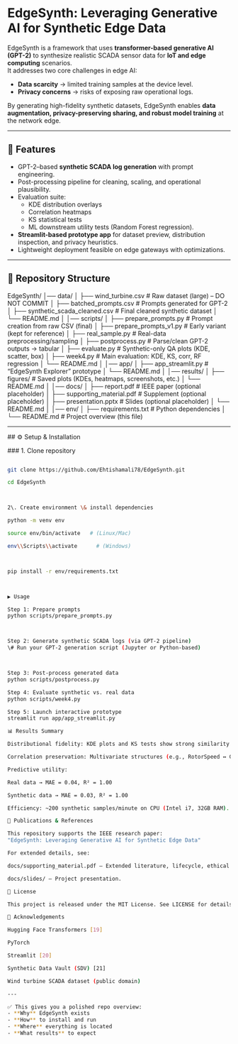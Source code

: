 # EdgeSynth: Leveraging Generative AI for Synthetic Edge Data

EdgeSynth is a framework that uses **transformer-based generative AI (GPT-2)** to synthesize realistic SCADA sensor data for **IoT and edge computing** scenarios.  
It addresses two core challenges in edge AI:
- **Data scarcity** → limited training samples at the device level.  
- **Privacy concerns** → risks of exposing raw operational logs.  

By generating high-fidelity synthetic datasets, EdgeSynth enables **data augmentation, privacy-preserving sharing, and robust model training** at the network edge.

---

## 🚀 Features
- GPT-2–based **synthetic SCADA log generation** with prompt engineering.
- Post-processing pipeline for cleaning, scaling, and operational plausibility.
- Evaluation suite:  
  - KDE distribution overlays  
  - Correlation heatmaps  
  - KS statistical tests  
  - ML downstream utility tests (Random Forest regression).
- **Streamlit-based prototype app** for dataset preview, distribution inspection, and privacy heuristics.
- Lightweight deployment feasible on edge gateways with optimizations.

---

## 📂 Repository Structure

EdgeSynth/
│── data/
│   ├── wind_turbine.csv              # Raw dataset (large) – DO NOT COMMIT
│   ├── batched_prompts.csv           # Prompts generated for GPT-2
│   ├── synthetic_scada_cleaned.csv   # Final cleaned synthetic dataset
│   └── README.md
│
│── scripts/
│   ├── prepare_prompts.py            # Prompt creation from raw CSV (final)
│   ├── prepare_prompts_v1.py         # Early variant (kept for reference)
│   ├── real_sample.py                # Real-data preprocessing/sampling
│   ├── postprocess.py                # Parse/clean GPT-2 outputs → tabular
│   ├── evaluate.py                   # Synthetic-only QA plots (KDE, scatter, box)
│   ├── week4.py                      # Main evaluation: KDE, KS, corr, RF regression
│   └── README.md
│
│── app/
│   ├── app_streamlit.py              # “EdgeSynth Explorer” prototype
│   └── README.md
│
│── results/
│   ├── figures/                      # Saved plots (KDEs, heatmaps, screenshots, etc.)
│   └── README.md
│
│── docs/
│   ├── report.pdf                    # IEEE paper (optional placeholder)
│   ├── supporting_material.pdf       # Supplement (optional placeholder)
│   ├── presentation.pptx             # Slides (optional placeholder)
│   └── README.md
│
│── env/
│   ├── requirements.txt              # Python dependencies
│
└── README.md # Project overview (this file)



---



\## ⚙️ Setup \& Installation



\### 1. Clone repository

```bash

git clone https://github.com/Ehtishamali78/EdgeSynth.git 

cd EdgeSynth



2\. Create environment \& install dependencies

python -m venv env

source env/bin/activate   # (Linux/Mac)

env\\Scripts\\activate      # (Windows)



pip install -r env/requirements.txt



▶️ Usage

Step 1: Prepare prompts
python scripts/prepare_prompts.py



Step 2: Generate synthetic SCADA logs (via GPT-2 pipeline)
\# Run your GPT-2 generation script (Jupyter or Python-based)



Step 3: Post-process generated data
python scripts/postprocess.py

Step 4: Evaluate synthetic vs. real data
python scripts/week4.py

Step 5: Launch interactive prototype
streamlit run app/app_streamlit.py

📊 Results Summary

Distributional fidelity: KDE plots and KS tests show strong similarity between real and synthetic data.

Correlation preservation: Multivariate structures (e.g., RotorSpeed ↔ GeneratorSpeed correlation of 0.99) retained.

Predictive utility:

Real data → MAE = 0.04, R² = 1.00

Synthetic data → MAE = 0.03, R² = 1.00

Efficiency: ~200 synthetic samples/minute on CPU (Intel i7, 32GB RAM).

📘 Publications & References

This repository supports the IEEE research paper:
"EdgeSynth: Leveraging Generative AI for Synthetic Edge Data"

For extended details, see:

docs/supporting_material.pdf – Extended literature, lifecycle, ethical considerations.

docs/slides/ – Project presentation.

📜 License

This project is released under the MIT License. See LICENSE for details.

🙌 Acknowledgements

Hugging Face Transformers [19]

PyTorch

Streamlit [20]

Synthetic Data Vault (SDV) [21]

Wind turbine SCADA dataset (public domain)

---

✅ This gives you a polished repo overview:  
- **Why** EdgeSynth exists  
- **How** to install and run  
- **Where** everything is located  
- **What results** to expect  
